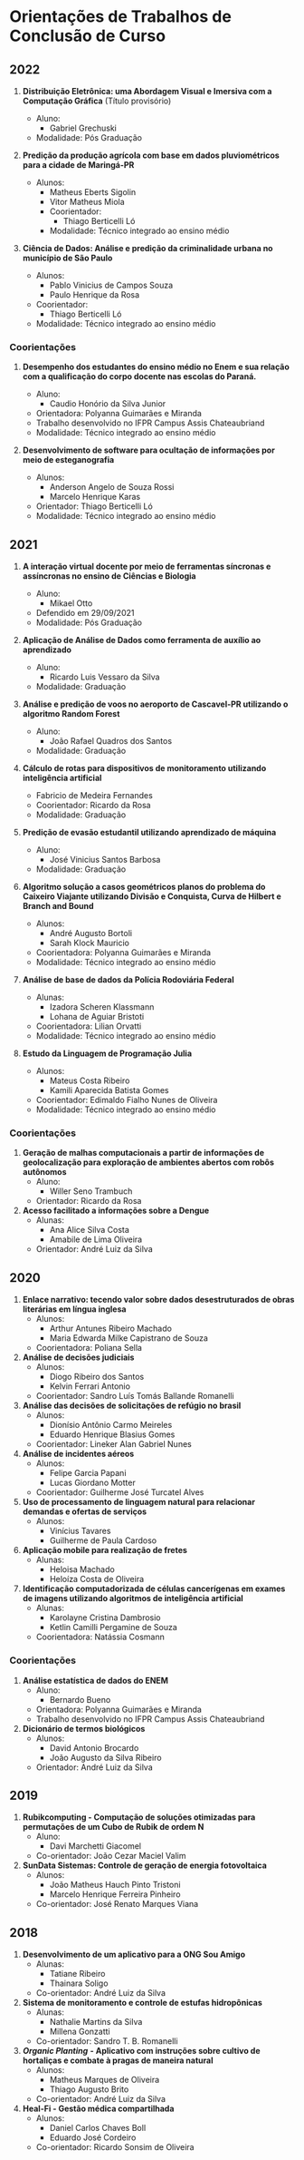 # Orientações de Trabalhos de Conclusão de Curso


## 2022

1. **Distribuição Eletrônica: uma Abordagem Visual e Imersiva com a Computação Gráfica** (Título provisório)
    - Aluno:
        - Gabriel Grechuski
    - Modalidade: Pós Graduação

1. **Predição da produção agrícola com base em dados pluviométricos para a cidade de Maringá-PR**
    - Alunos:
        - Matheus Eberts Sigolin
        - Vitor Matheus Miola
      - Coorientador:
          - Thiago Berticelli Ló
      - Modalidade: Técnico integrado ao ensino médio

1. **Ciência de Dados: Análise e predição da criminalidade urbana no município de São Paulo**
    - Alunos:
        - Pablo Vinicius de Campos Souza
        - Paulo Henrique da Rosa
    - Coorientador:
        - Thiago Berticelli Ló
    - Modalidade: Técnico integrado ao ensino médio

### Coorientações

1. **Desempenho dos estudantes do ensino médio no Enem e sua relação com a qualificação do corpo docente nas escolas do Paraná.**
    - Aluno:
        - Caudio Honório da Silva Junior
    - Orientadora: Polyanna Guimarães e Miranda
    - Trabalho desenvolvido no IFPR Campus Assis Chateaubriand
    - Modalidade: Técnico integrado ao ensino médio
    
1. **Desenvolvimento de software para ocultação de informações por meio de esteganografia**
    - Alunos:
        - Anderson Angelo de Souza Rossi
        - Marcelo Henrique Karas
    - Orientador: Thiago Berticelli Ló
    - Modalidade: Técnico integrado ao ensino médio


## 2021 

1. **A interação virtual docente por meio de ferramentas síncronas e assíncronas no ensino de Ciências e Biologia**
    - Aluno:
        - Mikael Otto
    - Defendido em 29/09/2021
    - Modalidade: Pós Graduação

1. **Aplicação de Análise de Dados como ferramenta de auxílio ao aprendizado**
    - Aluno:
        - Ricardo Luis Vessaro da Silva
    - Modalidade: Graduação
1. **Análise e predição de voos no aeroporto de Cascavel-PR utilizando o algoritmo Random Forest**  
    - Aluno:
        - João Rafael Quadros dos Santos
    - Modalidade: Graduação
    
1. **Cálculo de rotas para dispositivos de monitoramento utilizando inteligência artificial**
    - Fabricio de Medeira Fernandes
    - Coorientador: Ricardo da Rosa
    - Modalidade: Graduação
    
1. **Predição de evasão estudantil utilizando aprendizado de máquina**
    - Aluno:
        - José Vinicius Santos Barbosa
    - Modalidade: Graduação
    
1. **Algoritmo solução a casos geométricos planos do problema do Caixeiro Viajante utilizando Divisão e Conquista, Curva de Hilbert e Branch and Bound**
    - Alunos:
        - André Augusto Bortoli
        - Sarah Klock Mauricio
    - Coorientadora: Polyanna Guimarães e Miranda
    - Modalidade: Técnico integrado ao ensino médio

1. **Análise de base de dados da Polícia Rodoviária Federal**
    - Alunas:
        - Izadora Scheren Klassmann
        - Lohana de Aguiar Bristoti
    - Coorientadora: Lilian Orvatti
    - Modalidade: Técnico integrado ao ensino médio

1. **Estudo da Linguagem de Programação Julia**
    - Alunos:
        - Mateus Costa Ribeiro
        - Kamili Aparecida Batista Gomes
    - Coorientador: Edimaldo Fialho Nunes de Oliveira
    - Modalidade: Técnico integrado ao ensino médio
 


### Coorientações

1. **Geração de malhas computacionais a partir de informações de geolocalização para exploração de ambientes abertos com robôs autônomos**
    - Aluno:
        - Willer Seno Trambuch
    - Orientador: Ricardo da Rosa
1. **Acesso facilitado a informações sobre a Dengue**
    - Alunas:
        - Ana Alice Silva Costa
        - Amabile de Lima Oliveira
    - Orientador: André Luiz da Silva


## 2020
1. **Enlace narrativo: tecendo valor sobre dados desestruturados de obras literárias em língua inglesa**
    - Alunos:
        - Arthur Antunes Ribeiro Machado
        - Maria Edwarda Milke Capistrano de Souza
    - Coorientadora: Poliana Sella
1. **Análise de decisões judiciais**
    - Alunos:
        - Diogo Ribeiro dos Santos
        - Kelvin Ferrari Antonio
    - Coorientador: Sandro Luís Tomás Ballande Romanelli
1. **Análise das decisões de solicitações de refúgio no brasil**
    - Alunos:
        - Dionísio Antônio Carmo Meireles
        - Eduardo Henrique Blasius Gomes
    - Coorientador: Lineker Alan Gabriel Nunes
1. **Análise de incidentes aéreos**
    - Alunos:
        - Felipe Garcia Papani
        - Lucas Giordano Motter
    - Coorientador: Guilherme José Turcatel Alves
1. **Uso de processamento de linguagem natural para relacionar demandas e ofertas de serviços**
    - Alunos:
        - Vinícius Tavares
        - Guilherme de Paula Cardoso
1. **Aplicação mobile para realização de fretes**
    - Alunas:
        - Heloisa Machado
        - Heloíza Costa de Oliveira
1. **Identificação computadorizada de células cancerígenas em exames de imagens utilizando algoritmos de inteligência artificial**
    - Alunas:
        - Karolayne Cristina Dambrosio
        - Ketlin Camilli Pergamine de Souza
    - Coorientadora: Natássia Cosmann


 


### Coorientações
1. **Análise estatística de dados do ENEM**
    - Aluno:
        - Bernardo Bueno
    - Orientadora: Polyanna Guimarães e Miranda
    - Trabalho desenvolvido no IFPR Campus Assis Chateaubriand
1. **Dicionário de termos biológicos**
    - Alunos:
        - David Antonio Brocardo
        - João Augusto da Silva Ribeiro
    - Orientador: André Luiz da Silva


 


## 2019
1. **Rubikcomputing - Computação de soluções otimizadas para permutações de um Cubo de Rubik de ordem N**
    - Aluno:
        - Davi Marchetti Giacomel
    - Co-orientador: João Cezar Maciel Valim
1. **SunData Sistemas: Controle de geração de energia fotovoltaica**
    - Alunos:
        - João Matheus Hauch Pinto Tristoni
        - Marcelo Henrique Ferreira Pinheiro
    - Co-orientador: José Renato Marques Viana
    
## 2018
1. **Desenvolvimento de um aplicativo para a ONG Sou Amigo**
    - Alunas:
        - Tatiane Ribeiro
        - Thainara Soligo
    - Co-orientador: André Luiz da Silva
1. **Sistema de monitoramento e controle de estufas hidropônicas**
    - Alunas:
        - Nathalie Martins da Silva
        - Millena Gonzatti
    - Co-orientador: Sandro T. B. Romanelli
1. ***Organic Planting*** **- Aplicativo com instruções sobre cultivo de hortaliças e combate à pragas de maneira natural**
    - Alunos:
        - Matheus Marques de Oliveira
        - Thiago Augusto Brito
    - Co-orientador: André Luiz da Silva
1. **Heal-Fi - Gestão médica compartilhada**
    - Alunos:
        - Daniel Carlos Chaves Boll
        - Eduardo José Cordeiro
    - Co-orientador: Ricardo Sonsim de Oliveira
